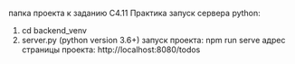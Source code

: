 папка проекта к заданию С4.11 Практика
запуск сервера python:
1. cd backend_venv 
2. server.py (python version 3.6+)
запуск проекта:
npm run serve
адрес страницы проекта: http://localhost:8080/todos
